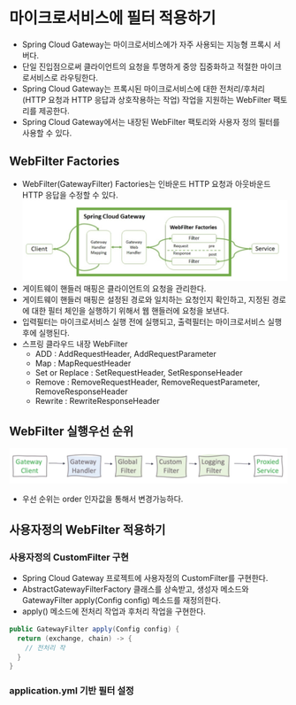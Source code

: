 # 마이크로서비스에 필터 적용하기

- Spring Cloud Gateway는 마이크로서비스에가 자주 사용되는 지능형 프록시 서버다.
- 단일 진입점으로써 클라이언트의 요청을 투명하게 중앙 집중화하고 적절한 마이크로서비스로 라우팅한다.
- Spring Cloud Gateway는 프록시된 마이크로서비스에 대한 전처리/후처리(HTTP 요청과 HTTP 응답과 상호작용하는 작업) 작업을 지원하는 WebFilter 팩토리를 제공한다.
- Spring Cloud Gateway에서는 내장된 WebFilter 팩토리와 사용자 정의 필터를 사용할 수 있다.

## WebFilter Factories

- WebFilter(GatewayFilter) Factories는 인바운드 HTTP 요청과 아웃바운드 HTTP 응답을 수정할 수 있다.
![스프링 클라우드 게이트웨이 웹필터](images/spring-cloud-gateway-filter-1.png)
- 게이트웨이 핸들러 매핑은 클라이언트의 요청을 관리한다.
- 게이트웨이 핸들러 매핑은 설정된 경로와 일치하는 요청인지 확인하고, 지정된 경로에 대한 필터 체인을 실행하기 위해서 웹 핸들러에 요청을 보낸다.
- 입력필터는 마이크로서비스 실행 전에 실행되고, 출력필터는 마이크로서비스 실행후에 실행된다.
- 스프링 클라우드 내장 WebFilter
  - ADD : AddRequestHeader, AddRequestParameter
  - Map : MapRequestHeader
  - Set or Replace : SetRequestHeader, SetResponseHeader
  - Remove : RemoveRequestHeader, RemoveRequestParameter, RemoveResponseHeader
  - Rewrite : RewriteResponseHeader

## WebFilter 실행우선 순위

![스프링 클라우드 게이트웨이 웹필터 실행 우선 순위](images/spring-cloud-gateway-filter-2.png)

- 우선 순위는 order 인자값을 통해서 변경가능하다.

## 사용자정의 WebFilter 적용하기

### 사용자정의 CustomFilter 구현

- Spring Cloud Gateway 프로젝트에 사용자정의 CustomFilter를 구현한다.
- AbstractGatewayFilterFactory 클래스를 상속받고, 생성자 메소드와 GatewayFilter apply(Config config) 메소드를 재정의한다.
- apply() 메소드에 전처리 작업과 후처리 작업을 구현한다.
```java
public GatewayFilter apply(Config config) {
  return (exchange, chain) -> {
    // 전처리 작
  }
}
```


### application.yml 기반 필터 설정
